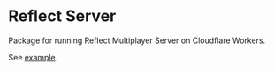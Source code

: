 # Reflect Server

Package for running Reflect Multiplayer Server on Cloudflare Workers.

See [example](example/index.ts).
